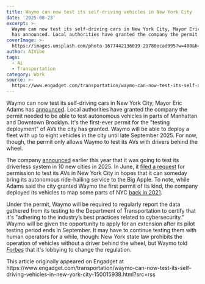 ```yaml
---
title: Waymo can now test its self-driving vehicles in New York City
date: '2025-08-23'
excerpt: >-
  Waymo can now test its self-driving cars in New York City, Mayor Eric Adams
  has announced. Local authorities have granted the company the permit neede...
coverImage: >-
  https://images.unsplash.com/photo-1677442136019-21780ecad995?w=400&h=200&fit=crop&auto=format
author: AIVibe
tags:
  - Ai
  - Transportation
category: Work
source: >-
  https://www.engadget.com/transportation/waymo-can-now-test-its-self-driving-vehicles-in-new-york-city-150015938.html?src=rss
---
```

<p>Waymo can now test its self-driving cars in New York City, Mayor Eric Adams has <a data-i13n="cpos:1;pos:1" href="https://www.nyc.gov/mayors-office/news/2025/08/mayor-adams--dot-announce-approval-of-first-application-to-test-">announced</a>. Local authorities have granted the company the permit needed to be able to test autonomous vehicles in parts of Manhattan and Downtown Brooklyn. It&#39;s the first-ever permit for the &quot;testing deployment&quot; of AVs the city has granted. Waymo will be able to deploy a fleet with up to eight vehicles in the city until late September 2025. For now, though, the permit only allows Waymo to test its AVs with drivers behind the wheel.&nbsp;</p>
<p>The company <a data-i13n="cpos:2;pos:1" href="https://www.engadget.com/transportation/waymo-to-test-its-driverless-system-in-ten-new-cities-in-2025-193852446.html">announced</a> earlier this year that it was going to test its driverless system in 10 new cities in 2025. In June, it <a data-i13n="cpos:3;pos:1" href="https://www.engadget.com/transportation/waymo-will-start-testing-its-autonomous-cars-in-new-york-again-190530022.html">filed a request</a> for permission to test its AVs in New York City in hopes that it can someday bring its autonomous ride-hailing service to the Big Apple. To note, while Adams said the city granted Waymo the first permit of its kind, the company deployed its vehicles to map some parts of NYC <a data-i13n="cpos:4;pos:1" href="https://www.engadget.com/waymo-self-driving-cars-new-york-city-130044539.html">back in 2021</a>.&nbsp;</p>
<span id="end-legacy-contents"></span><p>Under the permit, Waymo will be required to regularly report the data gathered from its testing to the Department of Transportation to certify that it&#39;s &quot;adhering to the industry’s best practices related to cybersecurity.&quot; Waymo will be given the opportunity to apply for an extension after its pilot testing period ends in September. It may have to continue testing them with human operators for a while, though: New York state law prohibits the operation of vehicles without a driver behind the wheel, but Waymo told <a data-i13n="cpos:5;pos:1" href="https://www.forbes.com/sites/zacharyfolk/2025/08/22/waymo-secures-permit-to-test-autonomous-cars-in-new-york-city/"><em>Forbes</em></a><em>&nbsp;</em>that it&#39;s lobbying to change the regulation.&nbsp;</p>This article originally appeared on Engadget at https://www.engadget.com/transportation/waymo-can-now-test-its-self-driving-vehicles-in-new-york-city-150015938.html?src=rss
